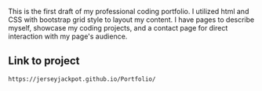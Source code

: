 This is the first draft of my professional coding portfolio. I utilized html and CSS with bootstrap grid style to layout my content. I have pages to describe myself, showcase my coding projects, and a contact page for direct interaction with my page's audience. 

## Link to project
````
https://jerseyjackpot.github.io/Portfolio/